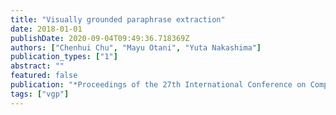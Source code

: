```yaml
---
title: "Visually grounded paraphrase extraction"
date: 2018-01-01
publishDate: 2020-09-04T09:49:36.718369Z
authors: ["Chenhui Chu", "Mayu Otani", "Yuta Nakashima"]
publication_types: ["1"]
abstract: ""
featured: false
publication: "*Proceedings of the 27th International Conference on Computational Linguistics*"
tags: ["vgp"]
---
```


